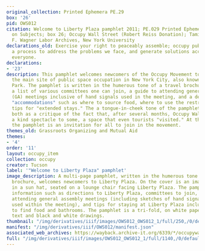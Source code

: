 ```yaml
---
original_collection: Printed Ephemera PE.29
box: '26'
pid: OWS012
citation: Welcome to Liberty Plaza pamphlet 2011; PE.029 Printed Ephemera Collection
  on Subjects; box 26; Occupy Wall Street (Robert Reiss Donation); Tamiment Library/Robert
  F. Wagner Labor Archives, New York University
declarations_old: Exercise your right to peaceably assemble; occupy public space;  create
  a process to address the problems we face, and generate solutions accessible to
  everyone.
declarations:
- '23'
description: This pamphlet welcomes newcomers of the Occupy Movement to Liberty Plaza,
  the main site of public space occupation in New York City, also known as Zucotti
  Park. The pamphlet is written in the humerous tone of a travel brochure, and provides
  a list of various committees one can join, a guide to attending general assembly
  (GA) meetings inclusive of hand signals used in the meeting, and a description of
  "accommodations" such as where to source food, where to use the restroom, and few
  tips for "extended stays." The a tongue-in-cheek tone of the pamphlet may be interpreted
  both as a critique of the fact that, after several months, Occupy Wall Street was
  a kind spectacle to some, a space that even tourists "visited." At the same time,
  the pamphlet is an invitation for all to join in the movement.
themes_old: Grassroots Organizing and Mutual Aid
themes:
- '4'
order: '11'
layout: occupy_item
collection: occupy
creator: Tucson
label: '"Welcome to Liberty Plaza" pamphlet'
image_description: A multi-page pamphlet, written in the humerous tone of a travel
  brochure, welcomes newcomers to Liberty Plaza. On the cover is an image of a person
  in a sun hat, seated on a lounge chair facing Liberty Plaza. The pamphlet provides
  information such as directions to Liberty Plaza, committees to join, details on
  attending general assembly meetings (including sketches of hand signals that are
  used within the meeting), and tips for staying at Liberty Plaza including where
  to find food and bathrooms. The pamphlet is a tri-fold, on white paper, with black
  text and black and white drawings.
thumbnail: "/img/derivatives/iiif/images/OWS012_OWS012_1/full/250,/0/default.jpg"
manifest: "/img/derivatives/iiif/OWS012/manifest.json"
associated_web_archives: https://wayback.archive-it.org/6339/*/occupywallst.org/
full: "/img/derivatives/iiif/images/OWS012_OWS012_1/full/1140,/0/default.jpg"
---
```

